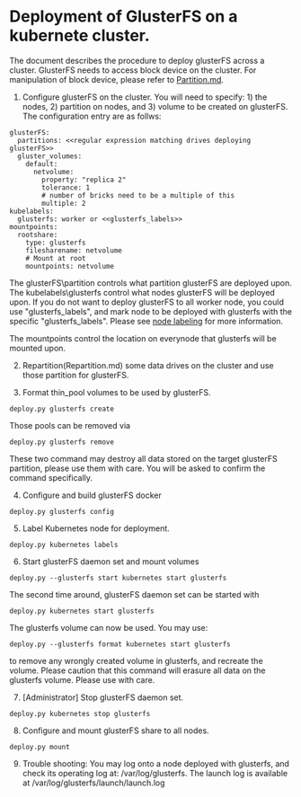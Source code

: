 # Deployment of GlusterFS on a kubernete cluster. 

The document describes the procedure to deploy glusterFS across a cluster. GlusterFS needs to access block device on the cluster. For manipulation of block device, please refer to [Partition.md](Partition.md). 

1. Configure glusterFS on the cluster. 
  You will need to specify: 1) the nodes, 2) partition on nodes, and 3) volume to be created on glusterFS. 
  The configuration entry are as follws: 
  
  ```
  glusterFS:
    partitions: <<regular expression matching drives deploying glusterFS>>
    gluster_volumes: 
      default: 
        netvolume: 
          property: "replica 2" 
          tolerance: 1
          # number of bricks need to be a multiple of this
          multiple: 2    
  kubelabels:
    glusterfs: worker or <<glusterfs_labels>>
  mountpoints:
    rootshare:
      type: glusterfs
      filesharename: netvolume
      # Mount at root
      mountpoints: netvolume
  ```

  The glusterFS\partition controls what partition glusterFS are deployed upon. The kubelabels\glusterfs control what nodes glusterFS will be deployed upon. If you do not want to deploy glusterFS to all worker node, you could use "glusterfs_labels", and mark node to be deployed with glusterfs with the specific "glusterfs_labels". Please see [node labeling](Labels.md) for more information. 

  The mountpoints control the location on everynode that glusterfs will be mounted upon. 

2. Repartition(Repartition.md) some data drives on the cluster and use those partition for glusterFS. 

3. Format thin_pool volumes to be used by glusterFS. 
  ```
  deploy.py glusterfs create 
  ```
  Those pools can be removed via
  ```
  deploy.py glusterfs remove
  ```
  These two command may destroy all data stored on the target glusterFS partition, please use them with care. You will be asked to confirm the command specifically. 
  
4. Configure and build glusterFS docker 
  ```
  deploy.py glusterfs config
  ```

5. Label Kubernetes node for deployment. 
  ```
  deploy.py kubernetes labels
  ```
  
6. Start glusterFS daemon set and mount volumes 
  ```
  deploy.py --glusterfs start kubernetes start glusterfs
  ```
  The second time around, glusterFS daemon set can be started with 
  ```
  deploy.py kubernetes start glusterfs
  ```
  The glusterfs volume can now be used. 
  You may use:
  ```
  deploy.py --glusterfs format kubernetes start glusterfs
  ```
  to remove any wrongly created volume in glusterfs, and recreate the volume. Please caution that this command will erasure all data on the glusterfs volume. Please use with care. 
  
7. [Administrator] Stop glusterFS daemon set. 
  ```
  deploy.py kubernetes stop glusterfs
  ```

8. Configure and mount glusterFS share to all nodes. 
  ```
  deploy.py mount
  ```

9. Trouble shooting:
   You may log onto a node deployed with glusterfs, and check its operating log at: /var/log/glusterfs.
   The launch log is available at /var/log/glusterfs/launch/launch.log
